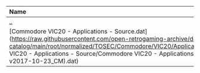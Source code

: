 |Name|Size|
|:---|---:|
|[..](../index.html)|DIR|
|[Commodore VIC20 - Applications - Source.dat](https://raw.githubusercontent.com/open-retrogaming-archive/dat-catalog/main/root/normalized/TOSEC/Commodore/VIC20/Applications/Source/Commodore VIC20 - Applications - Source/Commodore VIC20 - Applications - Source (TOSEC-v2017-10-23_CM).dat)|2237|
